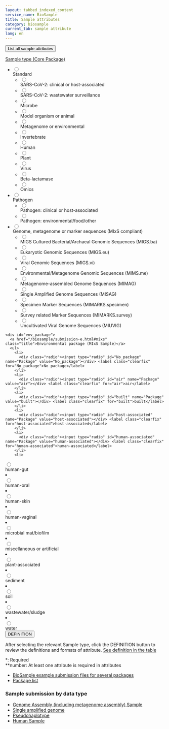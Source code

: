 ```yaml
---
layout: tabbed_indexed_content
service_name: BioSample
title: Sample attributes
category: biosample
current_tab: sample attribute
lang: en
---
```


<form method="get" action="">
    <button id="all" type="button" name="all" value="all">List all sample attributes</button>
</form>
<form id="sample_attr_form" method="get" action="">
  <div id="main_index" class="biosample_attr">
    <div id="sample_type">
      <a href="/biosample/submission-e.html#Sample-type" class="title">Sample type (Core Package)</a>
      <ul>
        <li>
        <div class="radio"><input type="radio" id="Core_Standard" name="Core" value="Standard"></div><label class="clearfix" for="Standard">Standard</label>
          <ul>
            <li>
              <div class="radio"><input type="radio" id="SARS-CoV-2.cl" name="SampleType" value="SARS-CoV-2.cl"></div><label class="clearfix" for="SARS-CoV-2.cl">SARS-CoV-2: clinical or host-associated</label>
            </li>
            <li>
              <div class="radio"><input type="radio" id="SARS-CoV-2.wwsurv" name="SampleType" value="SARS-CoV-2.wwsurv"></div><label class="clearfix" for="SARS-CoV-2.wwsurv">SARS-CoV-2: wastewater surveillance</label>
            </li>
            <li>
              <div class="radio"><input type="radio" id="Microbe" name="SampleType" value="Microbe"></div><label class="clearfix" for="Microbe">Microbe</label>
            </li>
            <li>
              <div class="radio"><input type="radio" id="Model.organism.animal" name="SampleType" value="Model.organism.animal"></div><label class="clearfix" for="Model.organism.animal">Model organism or animal</label>
            </li>
            <li>
              <div class="radio"><input type="radio" id="Metagenome.environmental" name="SampleType" value="Metagenome.environmental"></div><label class="clearfix" for="Metagenome.environmental">Metagenome or environmental</label>
            </li>
            <li>
              <div class="radio"><input type="radio" id="Invertebrate" name="SampleType" value="Invertebrate"></div><label class="clearfix" for="Invertebrate">Invertebrate</label>
            </li>
            <li>
              <div class="radio"><input type="radio" id="Human" name="SampleType" value="Human"></div><label class="clearfix" for="Human">Human</label>
            </li>
            <li>
              <div class="radio"><input type="radio" id="Plant" name="SampleType" value="Plant"></div><label class="clearfix" for="Plant">Plant</label>
            </li>
            <li>
              <div class="radio"><input type="radio" id="Virus" name="SampleType" value="Virus"></div><label class="clearfix" for="Virus">Virus</label>
            </li>
            <li>
              <div class="radio"><input type="radio" id="Beta-lactamase" name="SampleType" value="Beta-lactamase"></div><label class="clearfix" for="Beta-lactamase">Beta-lactamase</label>
            </li>
            <li>
              <div class="radio"><input type="radio" id="Omics" name="SampleType" value="Omics"></div><label class="clearfix" for="Omics">Omics</label>
            </li>
          </ul>
        </li>
        <li>
        <div class="radio"><input type="radio" id="Core_Pathogen" name="Core" value="Pathogen"></div><label class="clearfix" for="Pathogen">Pathogen</label>
          <ul>
            <li>
              <div class="radio"><input type="radio" id="Pathogen.cl" name="SampleType" value="Pathogen.cl"></div><label class="clearfix" for="Pathogen.cl">Pathogen: clinical or host-associated</label>
            </li>
            <li>
              <div class="radio"><input type="radio" id="Pathogen.env" name="SampleType" value="Pathogen.env"></div><label class="clearfix" for="Pathogen.env">Pathogen: environmental/food/other</label>
            </li>
          </ul>
        </li>
        <li>
        <div class="radio"><input type="radio" id="Core_MIxS" name="Core" value="MIxS"></div> <label class="clearfix" for="MIxS">Genome, metagenome or marker sequences (MIxS compliant)</label>
          <ul>
            <li>
              <div class="radio"><input type="radio" id="MIGS.ba" name="SampleType" value="MIGS.ba"></div> <label class="clearfix" for="MIGS.ba">MIGS Cultured Bacterial/Archaeal Genomic Sequences (MIGS.ba)</label>
            </li>
            <li>
              <div class="radio"><input type="radio" id="MIGS.eu" name="SampleType" value="MIGS.eu"></div> <label class="clearfix" for="MIGS.eu">Eukaryotic Genomic Sequences (MIGS.eu)</label>
            </li>
            <li>
              <div class="radio"><input type="radio" id="MIGS.vi" name="SampleType" value="MIGS.vi"></div> <label class="clearfix" for="MIGS.vi">Viral Genomic Sequences (MIGS.vi)</label>
            </li>
            <li>
              <div class="radio"><input type="radio" id="MIMS.me" name="SampleType" value="MIMS.me"></div> <label class="clearfix" for="MIMS.me">Environmental/Metagenome Genomic Sequences (MIMS.me)</label>
            </li>
            <li>
              <div class="radio"><input type="radio" id="MIMAG" name="SampleType" value="MIMAG"></div> <label class="clearfix" for="MIMAG">Metagenome-assembled Genome Sequences (MIMAG)</label>
            </li>
            <li>
              <div class="radio"><input type="radio" id="MISAG" name="SampleType" value="MISAG"></div> <label class="clearfix" for="MISAG">Single Amplified Genome Sequences (MISAG)</label>
            </li>
            <li>
              <div class="radio"><input type="radio" id="MIMARKS.specimen" name="SampleType" value="MIMARKS.specimen"></div> <label class="clearfix" for="MIMARKS.specimen">Specimen Marker Sequences (MIMARKS.specimen)</label>
            </li>
            <li>
              <div class="radio"><input type="radio" id="MIMARKS.survey" name="SampleType" value="MIMARKS.survey"></div> <label class="clearfix" for="MIMARKS.survey">Survey related Marker Sequences (MIMARKS.survey)</label>
            </li>
            <li>
              <div class="radio"><input type="radio" id="MIUVIG" name="SampleType" value="MIUVIG"></div> <label class="clearfix" for="">Uncultivated Viral Genome Sequences (MIUVIG)</label>
            </li>
          </ul>
        </li>
      </ul>
    </div>
    
    <div id="env_package">
      <a href="/biosample/submission-e.html#mixs" class="title">Environmental package (MIxS Sample)</a>
      <ul>
        <li>
          <div class="radio"><input type="radio" id="No_package" name="Package" value="No_package"></div> <label class="clearfix" for="No_package">No package</label>
        </li>
        <li>
          <div class="radio"><input type="radio" id="air" name="Package" value="air"></div> <label class="clearfix" for="air">air</label>
        </li>
        <li>
          <div class="radio"><input type="radio" id="built" name="Package" value="built"></div> <label class="clearfix" for="built">built</label>
        </li>
        <li>
          <div class="radio"><input type="radio" id="host-associated" name="Package" value="host-associated"></div> <label class="clearfix" for="host-associated">host-associated</label>
        </li>
        <li>
          <div class="radio"><input type="radio" id="human-associated" name="Package" value="human-associated"></div> <label class="clearfix" for="human-associated">human-associated</label>
        </li>
        <li>
<div class="radio"><input type="radio" id="human-gut" name="Package" value="human-gut"></div> <label class="clearfix" for="human-gut">human-gut</label>
</li>
        <li>
<div class="radio"><input type="radio" id="human-oral" name="Package" value="human-oral"></div> <label class="clearfix" for="human-oral">human-oral</label>
</li>
        <li>
<div class="radio"><input type="radio" id="human-skin" name="Package" value="human-skin"></div> <label class="clearfix" for="human-skin">human-skin</label>
</li>
        <li>
<div class="radio"><input type="radio" id="human-vaginal" name="Package" value="human-vaginal"></div> <label class="clearfix" for="human-vaginal">human-vaginal</label>
</li>
        <li>
<div class="radio"><input type="radio" id="microbial" name="Package" value="microbial"></div> <label class="clearfix" for="microbial">microbial mat/biofilm</label>
</li>
        <li>
<div class="radio"><input type="radio" id="miscellaneous" name="Package" value="miscellaneous"></div> <label class="clearfix" for="miscellaneous">miscellaneous or artificial</label>
</li>
        <li>
<div class="radio"><input type="radio" id="plant-associated" name="Package" value="plant-associated"></div> <label class="clearfix" for="plant-associated">plant-associated</label>
</li>
        <li>
<div class="radio"><input type="radio" id="sediment" name="Package" value="sediment"></div> <label class="clearfix" for="sediment">sediment</label>
</li>
        <li>
<div class="radio"><input type="radio" id="soil" name="Package" value="soil"></div> <label class="clearfix" for="soil">soil</label>
</li>
        <li>
<div class="radio"><input type="radio" id="wastewater" name="Package" value="wastewater"></div> <label class="clearfix" for="wastewater">wastewater/sludge</label>
</li>
        <li>
<div class="radio"><input type="radio" id="water" name="Package" value="water"></div> <label class="clearfix" for="water">water</label>
</li>
      </ul>
    </div>
<!-- #env.package -->
  </div> <!-- #main_index -->
  <button id="definition" class="submit_button" type="button" name="definition" value="definition">DEFINITION</button>
  
</form>

After selecting the relevant Sample type, click the DEFINITION button to review the definitions and formats of attribute. [See definition in the table](https://docs.google.com/spreadsheets/d/1Q37MHZCEgqH0_b4W2RAPYjLVYZbaLTb_oXSi91tRWFM/edit#gid=631330335) 

*: Required  
**number: At least one attribute is required in attributes   

* [BioSample example submission files for several packages](https://docs.google.com/spreadsheets/d/1VCCuSwvIRfp5-DT8cnvvAwWH4C7wbDFSjHQ_q3f3BII/edit#gid=1811256482)    
* [Package list](/biosample/sample-info-e.html#Sample-package)

<h3 id="data-type">Sample submission by data type</h3>

<ul>
  <li><a href="/biosample/genome-assembly-sample-e.html">Genome Assembly (including metagenome assembly) Sample</a></li>
  <li><a href="/ddbj/single-amplified-genome-e.html">Single amplified genome</a></li>
  <li><a href="/ddbj/pseudohaplotype-e.html">Pseudohaplotype</a></li>
  <li><a href="/biosample/human-sample-e.html">Human Sample</a></li>
</ul>

<div class="bs_desc"></div>

